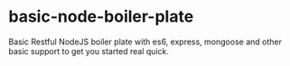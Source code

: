 # basic-node-boiler-plate
Basic Restful NodeJS boiler plate with es6, express, mongoose and other basic support to get you started real quick.
